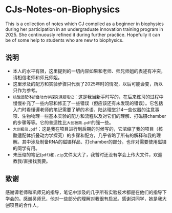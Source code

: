 # CJs-Notes-on-Biophysics
This is a collection of notes which CJ compiled as a beginner in biophysics during her participation in an undergraduate innovation training program in 2025. She continuously refined it during further practice. Hopefully it can be of some help to students who are new to biophysics.

## 说明
- 本人的水平有限，这里提到的一切内容如果和老师、师兄师姐的表述有冲突，请相信老师和师兄师姐。
- 这里涉及的配方和实验步骤只代表了2025年时的情况，以后可能会变，所以只作为参考。
- `核酸适配体折叠动力学探究课题笔记`：这是我当新手时写的，在后来练习的过程中慢慢补充了一些内容和修正了一些错误（但应该还有未发现的错误）。它包括入门时看懂谭老师的笔记需要了解的术语、陆达理堂214一些仪器的注意事项、生物物理一些基本实验的配方和流程以及对它们的理解、打磁镊chamber的步骤等等。它的普适性比`大创极简.pdf`的强一些。
- `大创极简.pdf`：这是我在项目进行到后期的时候写的，它浓缩了我的项目（核酸适配体折叠动力学探究）的步骤和配方，几乎省略了所有的解释和我的理解。其中涉及制备RNA的磁镊样品、打chamber的部分。也许对需要使用磁镊的同学有用。
- 未压缩的笔记(`pdf`)和`.zip`文件太大了，我暂时还没有学会上传大文件，欢迎教我/直接找我要。

## 致谢
感谢谭老师和巩师兄的指导，笔记中涉及的几乎所有实验技术都是在他们的指导下学会的。感谢吴师兄，他对一些部分的理解对我很有启发。感谢洪同学，她是我大创项目的合作人。
